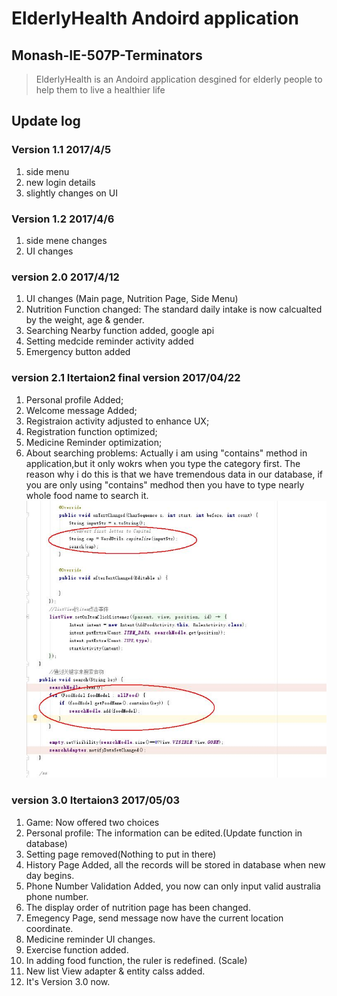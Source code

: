 # ElderlyHealth Andoird application
## Monash-IE-507P-Terminators

> ElderlyHealth is an Andoird application desgined for elderly people to help them to live a healthier life

## Update log
### Version 1.1 2017/4/5
1. side menu
2. new login details
3. slightly changes on UI

### Version 1.2 2017/4/6
1. side mene changes
2. UI changes


### version 2.0   2017/4/12
1. UI changes (Main page, Nutrition Page, Side Menu)
2. Nutrition Function changed: The standard daily intake is now calcualted by the weight, age & gender.
3. Searching Nearby function added, google api
4. Setting medcide reminder activity added
5. Emergency button added

### version 2.1 Itertaion2 final version 2017/04/22
1. Personal profile Added;
2. Welcome message Added;
3. Registraion activity adjusted to enhance UX;
4. Registration function optimized;
5. Medicine Reminder optimization;
6. About searching problems: Actually i am using "contains" method in application,but it only wokrs when you type the category first. The reason why i do this is that we have tremendous data in our database, if you are only using "contains" medhod then you have to type nearly whole food name to search it.
![image](https://github.com/lddahz789/ElderlyHealth/blob/master/Searching.jpg)


### version 3.0 Itertaion3 2017/05/03
1. Game: Now offered two choices
2. Personal profile: The information can be edited.(Update function in database)
3. Setting page removed(Nothing to put in there)
4. History Page Added, all the records will be stored in database when new day begins.
5. Phone Number Validation Added, you now can only input valid australia phone number.
6. The display order of nutrition page has been changed.
7. Emegency Page, send message now have the current location coordinate.
8. Medicine reminder UI changes.
9. Exercise function added.
10. In adding food function, the ruler is redefined. (Scale)
11. New list View adapter & entity calss added.
12. It's Version 3.0 now.
